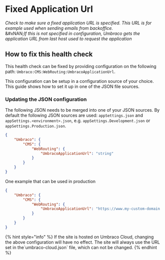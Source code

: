 # Fixed Application Url

_Check to make sure a fixed application URL is specified. This URL is for example used when sending emails from backoffice._\
&#xNAN;_&#x49;f this is not specified in configuration, Umbraco gets the application URL from last host used to request the application_

## How to fix this health check

This health check can be fixed by providing configuration on the following path: `Umbraco:CMS:WebRouting:UmbracoApplicationUrl`.

This configuration can be setup in a configuration source of your choice. This guide shows how to set it up in one of the JSON file sources.

### Updating the JSON configuration

The following JSON needs to be merged into one of your JSON sources. By default the following JSON sources are used: `appSettings.json` and `appSettings.<environment>.json`, e.g. `appSettings.Development.json` or `appSettings.Production.json`.

```json
{
    "Umbraco": {
        "CMS": {
            "WebRouting": {
                "UmbracoApplicationUrl": "string"
            }
        }
    }
}
```

One example that can be used in production

```json
{
    "Umbraco": {
        "CMS": {
            "WebRouting": {
                "UmbracoApplicationUrl": "https://www.my-custom-domain.com/"
            }
        }
    }
}
```

{% hint style="info" %}
If the site is hosted on Umbraco Cloud, changing the above configuration will have no effect. The site will always use the URL set in the\`umbraco-cloud.json\` file, which can not be changed.
{% endhint %}

